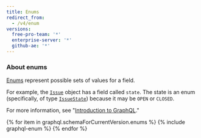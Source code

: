 ```yaml
---
title: Enums
redirect_from:
  - /v4/enum
versions:
  free-pro-team: '*'
  enterprise-server: '*'
  github-ae: '*'
---
```


### About enums

[Enums](https://graphql.github.io/graphql-spec/June2018/#sec-Enums) represent possible sets of values for a field.

For example, the [`Issue`](/v4/object/issue) object has a field called `state`. The state is an enum (specifically, of type [`IssueState`](/v4/enum/issuestate/)) because it may be `OPEN` or `CLOSED`.

For more information, see "[Introduction to GraphQL](/v4/guides/intro-to-graphql)."

{% for item in graphql.schemaForCurrentVersion.enums %}
  {% include graphql-enum %}
{% endfor %}

